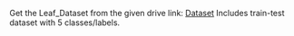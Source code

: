 Get the Leaf_Dataset from the given drive link: [Dataset](https://drive.google.com/drive/folders/1WMnawrNyrxpkJeExpvQi6sHodvViyPNS?usp=drive_link)
Includes train-test dataset with 5 classes/labels.
